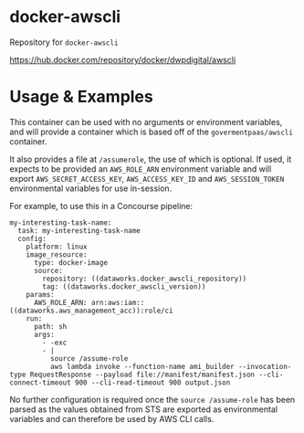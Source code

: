 # docker-awscli
Repository for `docker-awscli`

https://hub.docker.com/repository/docker/dwpdigital/awscli

# Usage & Examples

This container can be used with no arguments or environment variables, and will 
provide a container which is based off of the `govermentpaas/awscli` container.

It also provides a file at `/assumerole`, the use of which is optional. If used,
it expects to be provided an `AWS_ROLE_ARN` environment variable and will export 
`AWS_SECRET_ACCESS_KEY`, `AWS_ACCESS_KEY_ID` and `AWS_SESSION_TOKEN` environmental 
variables for use in-session.

For example, to use this in a Concourse pipeline:

    my-interesting-task-name:
      task: my-interesting-task-name
      config:
        platform: linux
        image_resource:
          type: docker-image
          source:
            repository: ((dataworks.docker_awscli_repository))
            tag: ((dataworks.docker_awscli_version))
        params:
          AWS_ROLE_ARN: arn:aws:iam::((dataworks.aws_management_acc)):role/ci
        run:
          path: sh
          args:
            - -exc
            - |
              source /assume-role
              aws lambda invoke --function-name ami_builder --invocation-type RequestResponse --payload file://manifest/manifest.json --cli-connect-timeout 900 --cli-read-timeout 900 output.json

No further configuration is required once the `source /assume-role` has been parsed 
as the values obtained from STS are exported as environmental variables and can 
therefore be used by AWS CLI calls.
